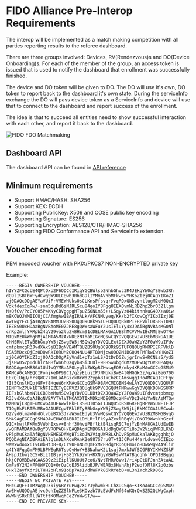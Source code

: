 FIDO Alliance Pre-Interop Requirements
===

The interop will be implemented as a match making competition with all parties reporting results to the referee dashboard.

There are three groups involved: Devices, RV(Rendezvous)s and DO(Device Onboarding)s. For each of the member of the group, an access token is issued that is used to notify the dashboard that enrollment was successfully finished.

The device and DO token will be given to DO. The DO will use it's own, DO token to report back to the dashboard it's own state. During the serviceInfo exchange the DO will pass device token as a ServiceInfo and device will use that to connect to the dashboard and report success of the enrollment.


The idea is that to succeed all entities need to show successful interaction with each other, and report it back to the dashboard. 

![FIDO FDO Matchmaking](https://github.com/fido-alliance/conformance-test-tools-resources/blob/4360a9d653f743b4f06c5bbdb52983956cdfd1cb/docs/FDO/Pre-Interop/FDO%20FIDO%20Alliance.png)

## Dashboard API

The dashboard API can be found in [API reference](./Dashboard-API.md)

## Minimum requirements

- Support HMAC/HASH: SHA256
- Support KEX: ECDH
- Supporting PublicKey: X509 and COSE public key encoding
- Supporting Signature: ES256
- Supporting Encryption: AES128/CTR/HMAC-SHA256
- Supporting FIDO Conformance API and ServiceInfo extension.

## Voucher encoding format

PEM encoded voucher with PKIX/PKCS7 NON-ENCRYPTED private key

Example:

```
-----BEGIN OWNERSHIP VOUCHER-----
hIYYZFCQcbE4QPtOxp2F6ODCcIRigYGCBWlsb2NhbGhvc3R4JEkgYW0gYSBwb3Rh
dG9lISBTbWFydCwgSW9ULCBwb3RhdG9lIYMmAVhbMFkwEwYHKoZIzj0CAQYIKoZI
zj0DAQcDQgAEYaVUiFrVMEWHUks0sCLKnsPfsvqrFvqROxQW5zyntlugM2qM0QcI
VdkfdexCqRw/+snm5duDd6iNJRLScu84goIY8Fgg8IEXOvmNiRBZhp2br0321lgm
N+QfCv/PcGYG05P4KNyCBVggpgMTpuZ5ONLm55++LSqyVz04kitnnkuG40X+aOiw
m8KCWQJWMIICUjCCAfmgAwIBAgIRALk/AFCNMUyeq/Kk/b2fIXcwCgYIKoZIzj0E
AwIwgYExLjAsBgNVBAMMJUZBS0UgQ09ORk9STUFOQ0UgRkRPIERFVklDRSBST09U
IEZBS0UxHDAaBgNVBAoME0ZJRE8gQWxsaWFuY2UsIEluYy4xJDAiBgNVBAsMG0Nl
cnRpZmljYXRpb24gV29ya2luZyBHcm91cDELMAkGA1UEBhMCVVMwIBcNMjEwOTMw
MTQxMzU4WhgPMjA1MTA5MzAxNDEzNThaMIGcMQswCQYDVQQGEwJVUzEbMBkGA1UE
ChMSRklETyBBbGxpYW5jZSwgSW5jMSQwIgYDVQQLExtDZXJ0aWZpY2F0aW9uIFdv
cmtpbmcgR3JvdXAxSjBIBgNVBAMTQUZBS0UgQ09ORk9STUFOQ0UgRkRPIERFVklD
RSA5MDcxQjEzODQwRkI0RUM2OUQ4NUU4RTBDMjcwODQ2MiBGQUtFMFkwEwYHKoZI
zj0CAQYIKoZIzj0DAQcDQgAEyVnd1+pTz1wLS/QtDrDGZujgrInwS+RCNis5/ydS
JjsBw052p0dChlrABBfwn6hQXgybBSi3LDl+9FHSwubgd6MzMDEwDgYDVR0PAQH/
BAQDAgeAMB8GA1UdIwQYMBaAFOLyglbZWKpRZHwsqEO8/mky4KRpMAoGCCqGSM49
BAMCA0cAMEQCIFonjkeDP99C1/gzyELujIPJNMpkxBwB4tGHGQkGz/g/AiBe6700
EEkQlUqU/hrsQWC771mLaAhGickBrWd22ypb81kCbzCCAmswggIRoAMCAQICFFqx
fIt5CnslHQpjGFyf8HqeW6nKMAoGCCqGSM49BAMCMIGBMS4wLAYDVQQDDCVGQUtF
IENPTkZPUk1BTkNFIEZETyBERVZJQ0UgUk9PVCBGQUtFMRwwGgYDVQQKDBNGSURP
IEFsbGlhbmNlLCBJbmMuMSQwIgYDVQQLDBtDZXJ0aWZpY2F0aW9uIFdvcmtpbmcg
R3JvdXAxCzAJBgNVBAYTAlVTMCAXDTIxMDkzMDE0MDczNFoYDzIwNzYwNzAzMTQw
NzM0WjCBgTEuMCwGA1UEAwwlRkFLRSBDT05GT1JNQU5DRSBGRE8gREVWSUNFIFJP
T1QgRkFLRTEcMBoGA1UECgwTRklETyBBbGxpYW5jZSwgSW5jLjEkMCIGA1UECwwb
Q2VydGlmaWNhdGlvbiBXb3JraW5nIEdyb3VwMQswCQYDVQQGEwJVUzBZMBMGByqG
SM49AgEGCCqGSM49AwEHA0IABDJILDMLR+lFk9yAZxxlRBqVj/ONOT9WwnkhGzxf
91C+kwjlFKRm5VWbhExsv+8hhf30hviPBflktB4isqRSC7ujYzBhMA8GA1UdEwEB
/wQFMAMBAf8wDgYDVR0PAQH/BAQDAgKEMB0GA1UdDgQWBBTi8oJW2ViqUWR8LKhD
vP5pMuCkaTAfBgNVHSMEGDAWgBTi8oJW2ViqUWR8LKhDvP5pMuCkaTAKBggqhkjO
PQQDAgNIADBFAiEAlqlnDLNXonRAnK2e887S7ru0T+t1JCPu4H4arLdvaw0CIEzo
9aWxwdo4x6TvCWbHt38+8/Cr9UEnNGnQmFxMZERdgYRDoQEmoToBDwG9gwAA9lir
g4IY8FggGmFM9LBPWEgR6TsoOyHoY+B3NahwK2L1sgj7mxkJWfSCGPBYIKWNZSkF
AHspJIbwjGC5vBiLtIBjyjH581Yk9iWn+RXNgyYBWFswWTATBgcqhkjOPQIBBggq
hkjOPQMBBwNCAASO9z2iEipllKU0Ut7co6/NvtTMRV0Vw1/ri4pCtDFJnnZAtaAL
GmFa9Y2NJHFFOWVZO1+0rQzCqEJ5lidbBJP/WEABx8HvhAbjP2eofXMl8K2p0zbs
OHxlZayfXdriLTHH2bHlm91oDp7As1/dhWFVk86kRYebD+uL3n1Ych2kD86G
-----END OWNERSHIP VOUCHER-----
-----BEGIN EC PRIVATE KEY-----
MHcCAQEEIIMzWgQJ3kiyABcruPwg7XCrJyhwmkBLChXUCSqo+KIKoAoGCCqGSM49
AwEHoUQDQgAEjvc9ohIqZZSlNFLe3KOvzb7UzEVdFcNf64uKQrQxSZ52QLWgCxph
WvWNjSRxRTllWTtftK0MwqhCeZYnWwST/w==
-----END EC PRIVATE KEY-----
```


